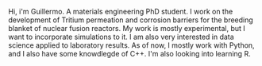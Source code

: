 Hi, i'm Guillermo. A materials engineering PhD student. I work on the development of Tritium permeation and corrosion barriers for the breeding blanket of nuclear fusion reactors. 
My work is mostly experimental, but I want to incorporate simulations to it. I am also very interested in data science applied to laboratory results. 
As of now, I mostly work with Python, and I also have some knowdlegde of C++. I'm also looking into learning R.

<!---
GdelacuerdaV/GdelacuerdaV is a ✨ special ✨ repository because its `README.md` (this file) appears on your GitHub profile.
You can click the Preview link to take a look at your changes.
--->
